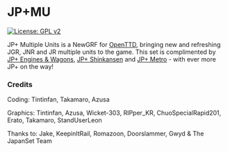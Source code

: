 # JP+MU
 [![License: GPL v2](https://img.shields.io/badge/License-GPL%20v2-blue.svg)](https://www.gnu.org/licenses/old-licenses/gpl-2.0.en.html)


JP+ Multiple Units is a NewGRF for [OpenTTD](https://www.openttd.org/), bringing new and refreshing JGR, JNR and JR multiple units to the game. This set is complimented by [JP+ Engines & Wagons](https://github.com/EmperorJake/JPengines), [JP+ Shinkansen](https://github.com/KeepinItRail/JPplusShinkansen) and  [JP+ Metro](https://github.com/Yozora3/JPplusMetro) - with ever more JP+ on the way!

### Credits

Coding: Tintinfan, Takamaro, Azusa

Graphics: Tintinfan, Azusa, Wicket-303, RIPper_KR, ChuoSpecialRapid201, Erato, Takamaro, StandUserLeon

Thanks to: Jake, KeepinItRail, Romazoon, Doorslammer, Gwyd & The JapanSet Team
